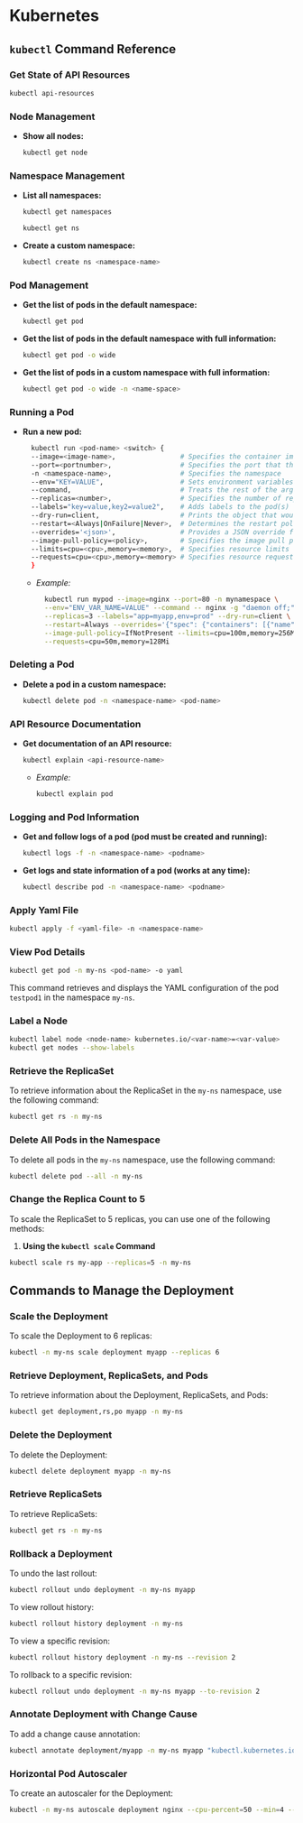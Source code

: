 # Kubernetes

## `kubectl` Command Reference

### Get State of API Resources
```bash
kubectl api-resources
```

### Node Management
- **Show all nodes:**
  ```bash
  kubectl get node
  ```

### Namespace Management
- **List all namespaces:**
  ```bash
  kubectl get namespaces
  ```
  ```bash
  kubectl get ns
  ```
- **Create a custom namespace:**
  ```bash
  kubectl create ns <namespace-name>
  ```

### Pod Management
- **Get the list of pods in the default namespace:**
  ```bash
  kubectl get pod
  ```
- **Get the list of pods in the default namespace with full information:**
  ```bash
  kubectl get pod -o wide
  ```
- **Get the list of pods in a custom namespace with full information:**
  ```bash
  kubectl get pod -o wide -n <name-space>
  ```

### Running a Pod
- **Run a new pod:**
  ```bash
    kubectl run <pod-name> <switch> {
    --image=<image-name>,                # Specifies the container image to use
    --port=<portnumber>,                 # Specifies the port that the container exposes
    -n <namespace-name>,                 # Specifies the namespace
    --env="KEY=VALUE",                   # Sets environment variables in the container
    --command,                           # Treats the rest of the arguments as the command to run in the container
    --replicas=<number>,                 # Specifies the number of replicas for the deployment
    --labels="key=value,key2=value2",    # Adds labels to the pod(s)
    --dry-run=client,                    # Prints the object that would be sent, without creating it
    --restart=<Always|OnFailure|Never>,  # Determines the restart policy for the pod
    --overrides='<json>',                # Provides a JSON override for the generated object
    --image-pull-policy=<policy>,        # Specifies the image pull policy (Always, IfNotPresent, Never)
    --limits=cpu=<cpu>,memory=<memory>,  # Specifies resource limits for the container
    --requests=cpu=<cpu>,memory=<memory> # Specifies resource requests for the container
    }
  ```
  - *Example:*
    ```bash
      kubectl run mypod --image=nginx --port=80 -n mynamespace \
      --env="ENV_VAR_NAME=VALUE" --command -- nginx -g "daemon off;" \
      --replicas=3 --labels="app=myapp,env=prod" --dry-run=client \
      --restart=Always --overrides='{"spec": {"containers": [{"name": "nginx", "image": "nginx"}]}}' \
      --image-pull-policy=IfNotPresent --limits=cpu=100m,memory=256Mi \
      --requests=cpu=50m,memory=128Mi
    ```


### Deleting a Pod
- **Delete a pod in a custom namespace:**
  ```bash
  kubectl delete pod -n <namespace-name> <pod-name>
  ```

### API Resource Documentation
- **Get documentation of an API resource:**
  ```bash
  kubectl explain <api-resource-name>
  ```
  - *Example:*
    ```bash
    kubectl explain pod
    ```

### Logging and Pod Information
- **Get and follow logs of a pod (pod must be created and running):**
  ```bash
  kubectl logs -f -n <namespace-name> <podname>
  ```
- **Get logs and state information of a pod (works at any time):**
  ```bash
  kubectl describe pod -n <namespace-name> <podname>
  ```

### Apply Yaml File
```bash
kubectl apply -f <yaml-file> -n <namespace-name>
```
### View Pod Details

```bash
kubectl get pod -n my-ns <pod-name> -o yaml
```

This command retrieves and displays the YAML configuration of the pod `testpod1` in the namespace `my-ns`.

### Label a Node

```bash
kubectl label node <node-name> kubernetes.io/<var-name>=<var-value>
kubectl get nodes --show-labels
```
### Retrieve the ReplicaSet
To retrieve information about the ReplicaSet in the `my-ns` namespace, use the following command:
```bash
kubectl get rs -n my-ns
```

### Delete All Pods in the Namespace
To delete all pods in the `my-ns` namespace, use the following command:
```bash
kubectl delete pod --all -n my-ns
```

### Change the Replica Count to 5
To scale the ReplicaSet to 5 replicas, you can use one of the following methods:

1. **Using the `kubectl scale` Command**
```bash
kubectl scale rs my-app --replicas=5 -n my-ns
```

## Commands to Manage the Deployment

### Scale the Deployment
To scale the Deployment to 6 replicas:
```bash
kubectl -n my-ns scale deployment myapp --replicas 6
```

### Retrieve Deployment, ReplicaSets, and Pods
To retrieve information about the Deployment, ReplicaSets, and Pods:
```bash
kubectl get deployment,rs,po myapp -n my-ns
```

### Delete the Deployment
To delete the Deployment:
```bash
kubectl delete deployment myapp -n my-ns
```

### Retrieve ReplicaSets
To retrieve ReplicaSets:
```bash
kubectl get rs -n my-ns
```

### Rollback a Deployment
To undo the last rollout:
```bash
kubectl rollout undo deployment -n my-ns myapp
```

To view rollout history:
```bash
kubectl rollout history deployment -n my-ns 
```

To view a specific revision:
```bash
kubectl rollout history deployment -n my-ns --revision 2
```

To rollback to a specific revision:
```bash
kubectl rollout undo deployment -n my-ns myapp --to-revision 2
```

### Annotate Deployment with Change Cause
To add a change cause annotation:
```bash
kubectl annotate deployment/myapp -n my-ns myapp "kubectl.kubernetes.io/change-cause=v14 released"
```

### Horizontal Pod Autoscaler
To create an autoscaler for the Deployment:
```bash
kubectl -n my-ns autoscale deployment nginx --cpu-percent=50 --min=4 --max=10
```
